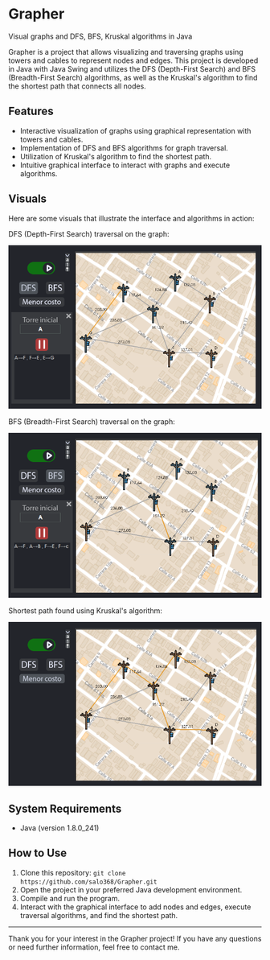 # Grapher
Visual graphs and DFS, BFS, Kruskal algorithms in Java

Grapher is a project that allows visualizing and traversing graphs using towers and cables to represent nodes and edges. This project is developed in Java with Java Swing and utilizes the DFS (Depth-First Search) and BFS (Breadth-First Search) algorithms, as well as the Kruskal's algorithm to find the shortest path that connects all nodes.

## Features

- Interactive visualization of graphs using graphical representation with towers and cables.
- Implementation of DFS and BFS algorithms for graph traversal.
- Utilization of Kruskal's algorithm to find the shortest path.
- Intuitive graphical interface to interact with graphs and execute algorithms.

## Visuals

Here are some visuals that illustrate the interface and algorithms in action:

<div >DFS (Depth-First Search) traversal on the graph:</div>

![DFS](resources/GrapherDFS.PNG)

<div >BFS (Breadth-First Search) traversal on the graph:</div>

![BFS](resources/GrapherBFS.PNG)

<div >Shortest path found using Kruskal's algorithm:</div>

![Kruskal](resources/GrapherKrus.PNG)


## System Requirements

- Java (version 1.8.0_241)

## How to Use

1. Clone this repository: `git clone https://github.com/salo368/Grapher.git`
2. Open the project in your preferred Java development environment.
3. Compile and run the program.
4. Interact with the graphical interface to add nodes and edges, execute traversal algorithms, and find the shortest path.

---

Thank you for your interest in the Grapher project! If you have any questions or need further information, feel free to contact me.

